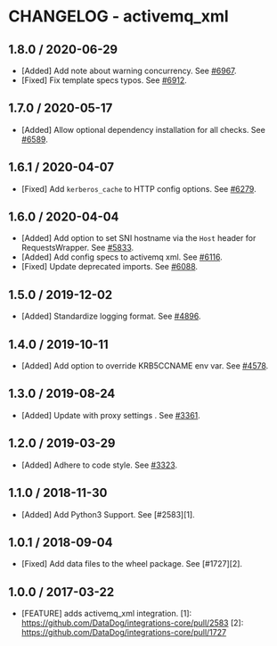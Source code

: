 # CHANGELOG - activemq_xml

## 1.8.0 / 2020-06-29

* [Added] Add note about warning concurrency. See [#6967](https://github.com/DataDog/integrations-core/pull/6967).
* [Fixed] Fix template specs typos. See [#6912](https://github.com/DataDog/integrations-core/pull/6912).

## 1.7.0 / 2020-05-17

* [Added] Allow optional dependency installation for all checks. See [#6589](https://github.com/DataDog/integrations-core/pull/6589).

## 1.6.1 / 2020-04-07

* [Fixed] Add `kerberos_cache` to HTTP config options. See [#6279](https://github.com/DataDog/integrations-core/pull/6279).

## 1.6.0 / 2020-04-04

* [Added] Add option to set SNI hostname via the `Host` header for RequestsWrapper. See [#5833](https://github.com/DataDog/integrations-core/pull/5833).
* [Added] Add config specs to activemq xml. See [#6116](https://github.com/DataDog/integrations-core/pull/6116).
* [Fixed] Update deprecated imports. See [#6088](https://github.com/DataDog/integrations-core/pull/6088).

## 1.5.0 / 2019-12-02

* [Added] Standardize logging format. See [#4896](https://github.com/DataDog/integrations-core/pull/4896).

## 1.4.0 / 2019-10-11

* [Added] Add option to override KRB5CCNAME env var. See [#4578](https://github.com/DataDog/integrations-core/pull/4578).

## 1.3.0 / 2019-08-24

* [Added] Update with proxy settings . See [#3361](https://github.com/DataDog/integrations-core/pull/3361).

## 1.2.0 / 2019-03-29

* [Added] Adhere to code style. See [#3323](https://github.com/DataDog/integrations-core/pull/3323).

## 1.1.0 / 2018-11-30

* [Added] Add Python3 Support. See [#2583][1].

## 1.0.1 / 2018-09-04

* [Fixed] Add data files to the wheel package. See [#1727][2].

## 1.0.0 / 2017-03-22

* [FEATURE] adds activemq_xml integration.
[1]: https://github.com/DataDog/integrations-core/pull/2583
[2]: https://github.com/DataDog/integrations-core/pull/1727

